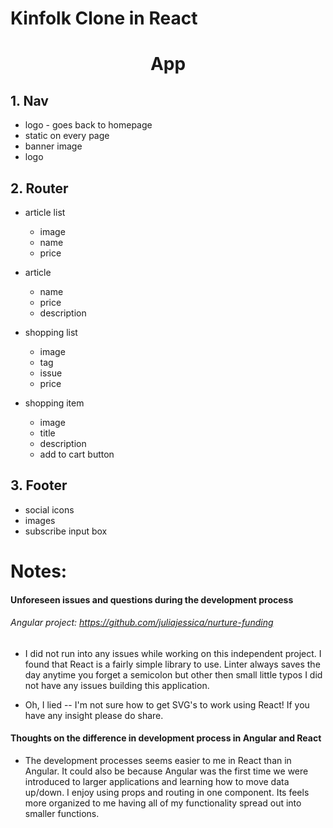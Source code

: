 # Kinfolk Clone in React

<h1><center>App</center></h1>

## 1. Nav
  * logo - goes back to homepage
   * static on every page
   * banner image
   * logo


## 2. Router

  * article list
    * image
    * name
    * price

  * article
    * name
    * price
    * description

  * shopping list
    * image
    * tag
    * issue
    * price

  * shopping item
    * image
    * title
    * description
    * add to cart button

## 3. Footer
  * social icons
  * images
  * subscribe input box


# Notes:

#### Unforeseen issues and questions during the development process

######  Angular project: https://github.com/juliajessica/nurture-funding

* I did not run into any issues while working on this independent project. I found that React is a fairly simple library to use. Linter always saves the day anytime you forget a semicolon but other then small little typos I did not have any issues building this application.

* Oh, I lied -- I'm not sure how to get SVG's to work using React! If you have any insight please do share.

#### Thoughts on the difference in development process in Angular and React

* The development processes seems easier to me in React than in  Angular. It could also be because Angular was the first time we were introduced to larger applications and learning how to move data up/down. I enjoy using props and routing in one component. Its feels more organized to me having all of my functionality spread out into smaller functions.  
